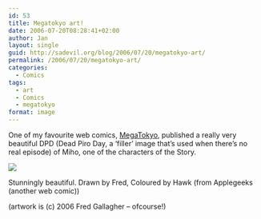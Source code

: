 ```yaml
---
id: 53
title: Megatokyo art!
date: 2006-07-20T08:28:41+02:00
author: Jan
layout: single
guid: http://sadevil.org/blog/2006/07/20/megatokyo-art/
permalink: /2006/07/20/megatokyo-art/
categories:
  - Comics
tags:
  - art
  - Comics
  - megatokyo
format: image
---
```

One of my favourite web comics, <a href="http://www.megatokyo.com/" target="_blank" rel="noopener">MegaTokyo</a>, published a really very beautiful DPD (Dead Piro Day, a &#8216;filler&#8217; image that&#8217;s used when there&#8217;s no real episode) of Miho, one of the characters of the Story.

<a href="http://www.megatokyo.com/index.php?strip_id=884" target="_blank" rel="noopener"><img src="https://i2.wp.com/kcore.org/wp-content/uploads/2005/11/0884_G-sm.jpg?w=920&#038;ssl=1" data-recalc-dims="1" /></a>

Stunningly beautiful. Drawn by Fred, Coloured by Hawk (from Applegeeks (another web comic))

(artwork is (c) 2006 Fred Gallagher &#8211; ofcourse!)